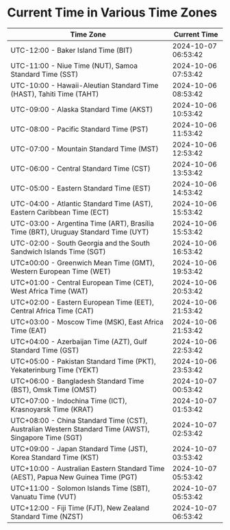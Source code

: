 # Current Time in Various Time Zones

| Time Zone | Current Time |
|-----------|--------------|
| UTC-12:00 - Baker Island Time (BIT) | 2024-10-07 06:53:42 |
| UTC-11:00 - Niue Time (NUT), Samoa Standard Time (SST) | 2024-10-06 07:53:42 |
| UTC-10:00 - Hawaii-Aleutian Standard Time (HAST), Tahiti Time (TAHT) | 2024-10-06 08:53:42 |
| UTC-09:00 - Alaska Standard Time (AKST) | 2024-10-06 10:53:42 |
| UTC-08:00 - Pacific Standard Time (PST) | 2024-10-06 11:53:42 |
| UTC-07:00 - Mountain Standard Time (MST) | 2024-10-06 12:53:42 |
| UTC-06:00 - Central Standard Time (CST) | 2024-10-06 13:53:42 |
| UTC-05:00 - Eastern Standard Time (EST) | 2024-10-06 14:53:42 |
| UTC-04:00 - Atlantic Standard Time (AST), Eastern Caribbean Time (ECT) | 2024-10-06 15:53:42 |
| UTC-03:00 - Argentina Time (ART), Brasília Time (BRT), Uruguay Standard Time (UYT) | 2024-10-06 15:53:42 |
| UTC-02:00 - South Georgia and the South Sandwich Islands Time (SGT) | 2024-10-06 16:53:42 |
| UTC±00:00 - Greenwich Mean Time (GMT), Western European Time (WET) | 2024-10-06 19:53:42 |
| UTC+01:00 - Central European Time (CET), West Africa Time (WAT) | 2024-10-06 20:53:42 |
| UTC+02:00 - Eastern European Time (EET), Central Africa Time (CAT) | 2024-10-06 21:53:42 |
| UTC+03:00 - Moscow Time (MSK), East Africa Time (EAT) | 2024-10-06 21:53:42 |
| UTC+04:00 - Azerbaijan Time (AZT), Gulf Standard Time (GST) | 2024-10-06 22:53:42 |
| UTC+05:00 - Pakistan Standard Time (PKT), Yekaterinburg Time (YEKT) | 2024-10-06 23:53:42 |
| UTC+06:00 - Bangladesh Standard Time (BST), Omsk Time (OMST) | 2024-10-07 00:53:42 |
| UTC+07:00 - Indochina Time (ICT), Krasnoyarsk Time (KRAT) | 2024-10-07 01:53:42 |
| UTC+08:00 - China Standard Time (CST), Australian Western Standard Time (AWST), Singapore Time (SGT) | 2024-10-07 02:53:42 |
| UTC+09:00 - Japan Standard Time (JST), Korea Standard Time (KST) | 2024-10-07 03:53:42 |
| UTC+10:00 - Australian Eastern Standard Time (AEST), Papua New Guinea Time (PGT) | 2024-10-07 05:53:42 |
| UTC+11:00 - Solomon Islands Time (SBT), Vanuatu Time (VUT) | 2024-10-07 05:53:42 |
| UTC+12:00 - Fiji Time (FJT), New Zealand Standard Time (NZST) | 2024-10-07 06:53:42 |
